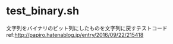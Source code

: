 # test_binary.sh
文字列をバイナリのビット列にしたものを文字列に戻すテストコード
ref:http://papiro.hatenablog.jp/entry/2016/09/22/215418